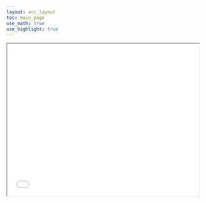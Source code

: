 ```yaml
---
layout: acc_layout
toc: main_page
use_math: true
use_highlight: true
---
```


<iframe src="encrypt.html" style="overflow:hidden;height:400px;width:100%" height="100%" width="100%"></iframe>
